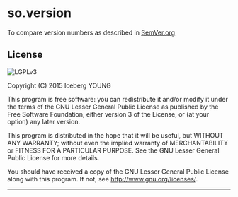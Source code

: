 so.version
==========

To compare version numbers as described in [SemVer.org]


License
-------
![LGPLv3]

Copyright (C) 2015  Iceberg YOUNG

This program is free software: you can redistribute it and/or modify it
under the terms of the GNU Lesser General Public License as published by
the Free Software Foundation, either version 3 of the License, or
(at your option) any later version.

This program is distributed in the hope that it will be useful,
but WITHOUT ANY WARRANTY; without even the implied warranty of
MERCHANTABILITY or FITNESS FOR A PARTICULAR PURPOSE.  See the
GNU Lesser General Public License for more details.

You should have received a copy of the GNU Lesser General Public License
along with this program.  If not, see <http://www.gnu.org/licenses/>.


---

[SemVer.org]: http://semver.org/spec/v2.0.0.html
"Semantic Versioning 2.0.0"

[LGPLv3]: http://www.gnu.org/graphics/lgplv3-88x31.png
"GNU Lesser General Public License version 3"
